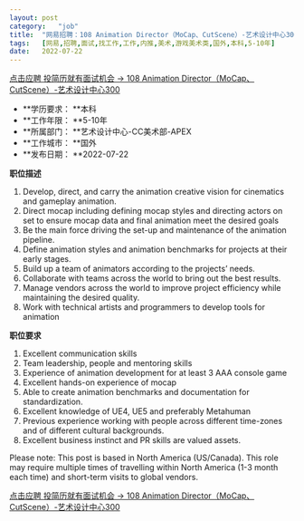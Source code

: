 ```yaml
---
layout:	post
category:	"job"
title:	"网易招聘：108 Animation Director（MoCap、CutScene）-艺术设计中心300-美术-游戏美术类-国外本科5-10年"
tags:	[网易,招聘,面试,找工作,工作,内推,美术,游戏美术类,国外,本科,5-10年]
date:	2022-07-22
---
```


[点击应聘 投简历就有面试机会 -> 108 Animation Director（MoCap、CutScene）-艺术设计中心300](http://mobile.bole.netease.com/bole/boleDetail?id=41385&employeeId=346f03c3cda5f04c&key=all)



- **学历要求： **本科
- **工作年限： **5-10年
- **所属部门： **艺术设计中心-CC美术部-APEX
- **工作城市： **国外
- **发布日期： **2022-07-22



**职位描述**
1.	Develop, direct, and carry the animation creative vision for cinematics and gameplay animation.
2.	Direct mocap including defining mocap styles and directing actors on set to ensure mocap data and final animation meet the desired goals
3.	Be the main force driving the set-up and maintenance of the animation pipeline.
4.	Define animation styles and animation benchmarks for projects at their early stages. 
5.	Build up a team of animators according to the projects’ needs.
6.	Collaborate with teams across the world to bring out the best results.
7.	Manage vendors across the world to improve project efficiency while maintaining the desired quality. 
8.	Work with technical artists and programmers to develop tools for animation




**职位要求**
1.	Excellent communication skills
2.	Team leadership, people and mentoring skills
3.	Experience of animation development for at least 3 AAA console game 
4.	Excellent hands-on experience of mocap
5.	Able to create animation benchmarks and documentation for standardization.  
6.	Excellent knowledge of UE4, UE5 and preferably Metahuman 
7.	Previous experience working with people across different time-zones and of different cultural backgrounds. 
8.	Excellent business instinct and PR skills are valued assets. 

Please note:
This post is based in North America (US/Canada). This role may require multiple times of travelling within North America (1-3 month each time) and short-term visits to global vendors.



[点击应聘 投简历就有面试机会 -> 108 Animation Director（MoCap、CutScene）-艺术设计中心300](http://mobile.bole.netease.com/bole/boleDetail?id=41385&employeeId=346f03c3cda5f04c&key=all)